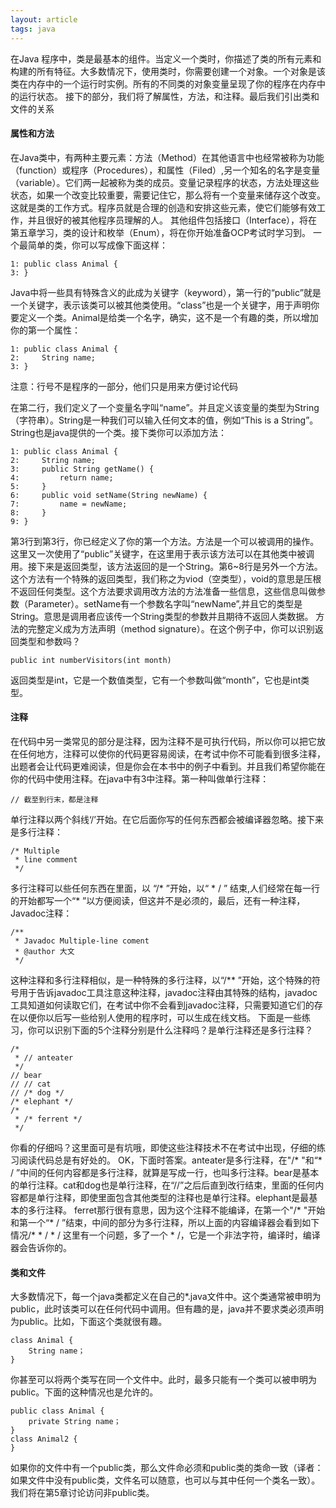 ```yaml
---
layout: article
tags: java
---
```

在Java 程序中，类是最基本的组件。当定义一个类时，你描述了类的所有元素和构建的所有特征。大多数情况下，使用类时，你需要创建一个对象。一个对象是该类在内存中的一个运行时实例。所有的不同类的对象变量呈现了你的程序在内存中的运行状态。
接下的部分，我们将了解属性，方法，和注释。最后我们引出类和文件的关系

#### 属性和方法
在Java类中，有两种主要元素：方法（Method）在其他语言中也经常被称为功能（function）或程序（Procedures），和属性（Filed）,另一个知名的名字是变量（variable）。它们两一起被称为类的成员。变量记录程序的状态，方法处理这些状态，如果一个改变比较重要，需要记住它，那么将有一个变量来储存这个改变。这就是类的工作方式。程序员就是合理的创造和安排这些元素，使它们能够有效工作，并且很好的被其他程序员理解的人。
其他组件包括接口（Interface），将在第五章学习，类的设计和枚举（Enum），将在你开始准备OCP考试时学习到。
一个最简单的类，你可以写成像下面这样：
```
1: public class Animal {
3: }
```
Java中将一些具有特殊含义的此成为关键字（keyword），第一行的“public”就是一个关键字，表示该类可以被其他类使用。“class”也是一个关键字，用于声明你要定义一个类。Animal是给类一个名字，确实，这不是一个有趣的类，所以增加你的第一个属性：
```
1: public class Animal {
2: 	   String name;
3: }
```

注意：行号不是程序的一部分，他们只是用来方便讨论代码

在第二行，我们定义了一个变量名字叫“name”。并且定义该变量的类型为String（字符串）。String是一种我们可以输入任何文本的值，例如“This is a String”。String也是java提供的一个类。接下类你可以添加方法：
```
1: public class Animal {
2:     String name;
3:     public String getName() {
4:         return name;
5:     }
6:     public void setName(String newName) {
7:         name = newName;
8:     }
9: }
```
第3行到第3行，你已经定义了你的第一个方法。方法是一个可以被调用的操作。这里又一次使用了“public”关键字，在这里用于表示该方法可以在其他类中被调用。接下来是返回类型，该方法返回的是一个String。第6~8行是另外一个方法。这个方法有一个特殊的返回类型，我们称之为viod（空类型），void的意思是压根不返回任何类型。这个方法要求调用改方法的方法准备一些信息，这些信息叫做参数（Parameter）。setName有一个参数名字叫“newName”,并且它的类型是String。意思是调用者应该传一个String类型的参数并且期待不返回人类数据。
方法的完整定义成为方法声明（method signature）。在这个例子中，你可以识别返回类型和参数吗？
```
public int numberVisitors(int month)
```
返回类型是int，它是一个数值类型，它有一个参数叫做“month”，它也是int类型。

#### 注释
在代码中另一类常见的部分是注释，因为注释不是可执行代码，所以你可以把它放在任何地方，注释可以使你的代码更容易阅读，在考试中你不可能看到很多注释，出题者会让代码更难阅读，但是你会在本书中的例子中看到。并且我们希望你能在你的代码中使用注释。在java中有3中注释。第一种叫做单行注释：
```
// 截至到行末，都是注释
```
单行注释以两个斜线‘/’开始。在它后面你写的任何东西都会被编译器忽略。接下来是多行注释：
```
/* Multiple
 * line comment
 */
```
多行注释可以些任何东西在里面，以 “/* ”开始，以“ * / ” 结束,人们经常在每一行的开始都写一个“* ”以方便阅读，但这并不是必须的，最后，还有一种注释，Javadoc注释：
```
/**
 * Javadoc Multiple-line coment
 * @author 大文
 */
 ```
 这种注释和多行注释相似，是一种特殊的多行注释，以“/** ”开始，这个特殊的符号用于告诉javadoc工具注意这种注释，javadoc注释由其特殊的结构，javadoc工具知道如何读取它们，在考试中你不会看到javadoc注释，只需要知道它们的存在以便你以后写一些给别人使用的程序时，可以生成在线文档。
 下面是一些练习，你可以识别下面的5个注释分别是什么注释吗？是单行注释还是多行注释？
 ```
 /*
  * // anteater
  */
 // bear
 // // cat
 // /* dog */
 /* elephant */
 /*
  * /* ferrent */
  */
 ```
你看的仔细吗？这里面可是有坑哦，即使这些注释技术不在考试中出现，仔细的练习阅读代码总是有好处的。
OK，下面时答案。anteater是多行注释，在"/* "和“* / ”中间的任何内容都是多行注释，就算是写成一行，也叫多行注释。bear是基本的单行注释。cat和dog也是单行注释，在“//”之后后直到改行结束，里面的任何内容都是单行注释，即使里面包含其他类型的注释也是单行注释。elephant是最基本的多行注释。
ferret那行很有意思，因为这个注释不能编译，在第一个"/* "开始和第一个“* / ”结束，中间的部分为多行注释，所以上面的内容编译器会看到如下情况/* * / * /
这里有一个问题，多了一个 * /，它是一个非法字符，编译时，编译器会告诉你的。

#### 类和文件
大多数情况下，每一个java类都定义在自己的*.java文件中。这个类通常被申明为public，此时该类可以在任何代码中调用。但有趣的是，java并不要求类必须声明为public。比如，下面这个类就很有趣。
```
class Animal {
	String name；
}
```
你甚至可以将两个类写在同一个文件中。此时，最多只能有一个类可以被申明为public。下面的这种情况也是允许的。
```
public class Animal {
	private String name；
}
class Animal2 {
}
```
如果你的文件中有一个public类，那么文件命必须和public类的类命一致（译者：如果文件中没有public类，文件名可以随意，也可以与其中任何一个类名一致）。我们将在第5章讨论访问非public类。
